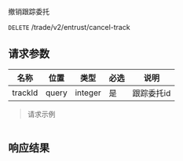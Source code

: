 撤销跟踪委托

`DELETE` /trade/v2/entrust/cancel-track

## 请求参数

| 名称      | 位置    | 类型      | 必选 | 说明     |
|---------|-------|---------|----|--------|
| trackId | query | integer | 是  | 跟踪委托id |

> 请求示例

```shell

```

## 响应结果

```json

```

